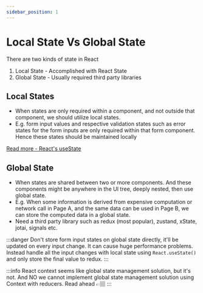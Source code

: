 ```yaml
---
sidebar_position: 1
---
```


# Local State Vs Global State

There are two kinds of state in React

1. Local State - Accomplished with React State
2. Global State - Usually required third party libraries

## Local States

- When states are only required within a component, and not outside that component, we should utilize local states.
- E.g. form input values and respective validation states such as error states for the form inputs are only required within that form component. Hence these states should be maintained locally

[Read more - React's useState](https://react.dev/reference/react/useState#usestate)

## Global State

- When states are shared between two or more components. And these components might be anywhere in the UI tree, deeply nested, then use global state.
- E.g. When some information is derived from expensive computation or network call in Page A, and the same data can be used in Page B, we can store the computed data in a global state.
- Need a third party library such as redux (most popular), zustand, xState, jotai, signals etc.

:::danger
Don't store form input states on global state directly, it'll be updated on every input change. It can cause huge performance problems. Instead handle all the input changes with local state using `React.useState()` and only store the final value to redux.
:::

:::info
React context seems like global state management solution, but it's not. And NO we cannot implement global state management solution using Context with reducers. Read ahead 👉🏽
:::
